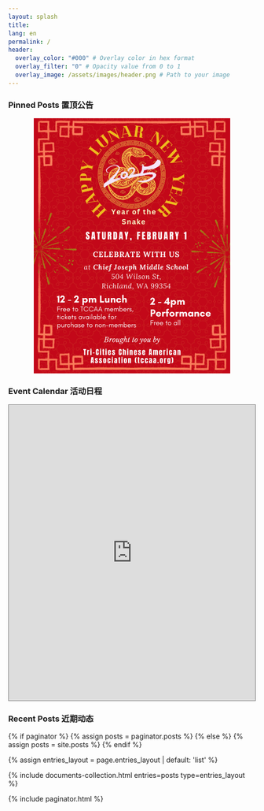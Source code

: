 ```yaml
---
layout: splash
title:
lang: en
permalink: /
header:
  overlay_color: "#000" # Overlay color in hex format
  overlay_filter: "0" # Opacity value from 0 to 1
  overlay_image: /assets/images/header.png # Path to your image
---
```


### Pinned Posts 置顶公告
<img src="/assets/images/events/2025_SF_en.JPG" alt="Centered Image" style="display: block; margin: 0 auto;" width="400">

### Event Calendar 活动日程
<div style="display: flex; justify-content: center; align-items: center;">
    <iframe src="https://calendar.google.com/calendar/embed?height=600&wkst=1&ctz=America%2FLos_Angeles&showPrint=0&src=dGNjYWFuZXRAZ21haWwuY29t&color=%234285F4" style="border:solid 1px #777" width="800" height="600" frameborder="0" scrolling="no"></iframe>
</div>

### Recent Posts 近期动态
{% if paginator %}
  {% assign posts = paginator.posts %}
{% else %}
  {% assign posts = site.posts %}
{% endif %}

{% assign entries_layout = page.entries_layout | default: 'list' %}
<div class="entries-{{ entries_layout }}">
  {% include documents-collection.html entries=posts type=entries_layout %}
</div>

{% include paginator.html %}

